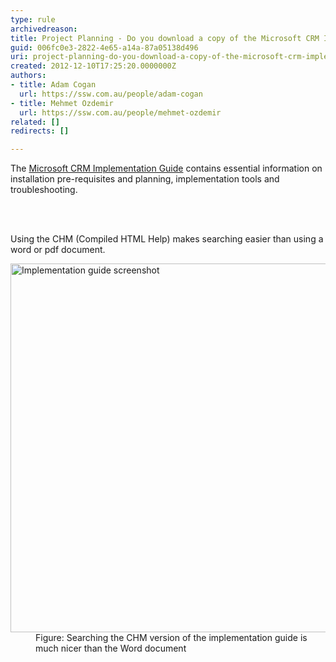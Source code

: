 ```yaml
---
type: rule
archivedreason: 
title: Project Planning - Do you download a copy of the Microsoft CRM Implementation Guide?
guid: 006fc0e3-2822-4e65-a14a-87a05138d496
uri: project-planning-do-you-download-a-copy-of-the-microsoft-crm-implementation-guide
created: 2012-12-10T17:25:20.0000000Z
authors:
- title: Adam Cogan
  url: https://ssw.com.au/people/adam-cogan
- title: Mehmet Ozdemir
  url: https://ssw.com.au/people/mehmet-ozdemir
related: []
redirects: []

---
```



<p>The <a href="http&#58;//www.microsoft.com/en-us/download/details.aspx?id=3621" target="_blank">Microsoft CRM Implementation Guide</a> contains essential information on installation pre-requisites and planning, implementation tools and troubleshooting.</p>
                
<br><excerpt class='endintro'></excerpt><br>
<p>Using the CHM (Compiled HTML Help) makes searching easier than using a word or pdf document.</p>
                <dl class="image">
                    <dt><img alt="Implementation guide screenshot" src="/PublishingImages/crm-implementation-guide.jpg" style="width&#58;590px;" /></dt>
                    <dd>Figure&#58; Searching the CHM version of the implementation guide is much nicer than the Word document</dd>
                </dl>



